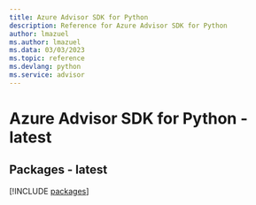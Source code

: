 ```yaml
---
title: Azure Advisor SDK for Python
description: Reference for Azure Advisor SDK for Python
author: lmazuel
ms.author: lmazuel
ms.data: 03/03/2023
ms.topic: reference
ms.devlang: python
ms.service: advisor
---
```

# Azure Advisor SDK for Python - latest
## Packages - latest
[!INCLUDE [packages](advisor-index.md)]